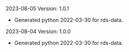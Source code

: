 2023-08-05 Version: 1.0.1
- Generated python 2022-03-30 for rds-data.

2023-08-04 Version: 1.0.0
- Generated python 2022-03-30 for rds-data.

